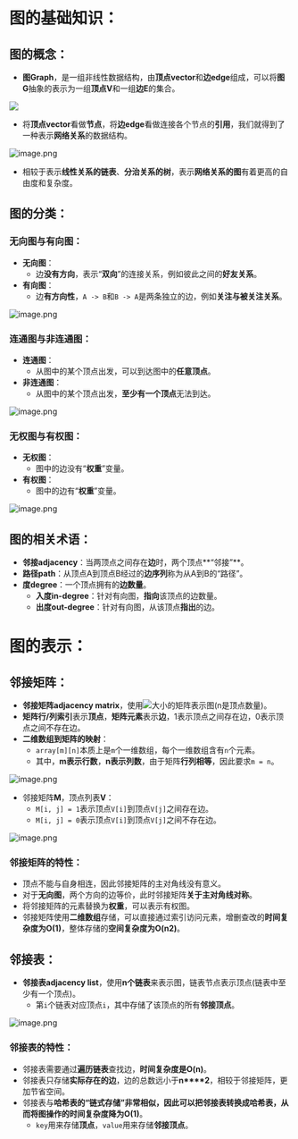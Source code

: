 # 图的基础知识：
## 图的概念：

- **图Graph**，是一组非线性数据结构，由**顶点vector**和**边edge**组成，可以将**图G**抽象的表示为一组**顶点V**和一组**边E**的集合。

![](https://cdn.nlark.com/yuque/__latex/9fcc12cb945ae50fb67967ba584a30ad.svg#card=math&code=%5Cbegin%7Balign%2A%7D%0A%26%20V%20%3D%20%5C%7B1%2C2%2C3%2C4%2C5%5C%7D%5C%5C%0A%26%20E%20%3D%20%5C%7B%281%2C%202%29%2C%20%281%2C%203%29%2C%20%281%2C%205%29%2C%20%282%2C%203%29%2C%20%282%2C%204%29%2C%20%282%2C%205%29%2C%20%284%2C%205%29%5C%7D%5C%5C%0A%26%20G%20%3D%20%5C%7BV%2C%20E%5C%7D%0A%5Cend%7Balign%2A%7D&id=zJUuj)

- 将**顶点vector**看做**节点**，将**边edge**看做连接各个节点的**引用**，我们就得到了一种表示**网络关系**的数据结构。

![image.png](https://cdn.nlark.com/yuque/0/2024/png/35940756/1722222748352-5285b2f4-9cc3-4311-8a7d-8df6bcf00bfb.png#averageHue=%23fdfdfd&clientId=u8b5168b7-68d8-4&from=paste&height=323&id=ufb90a154&originHeight=645&originWidth=1336&originalType=binary&ratio=2&rotation=0&showTitle=false&size=115714&status=done&style=none&taskId=u88b525bc-c9dc-4d7f-9c95-8937c5a7cf6&title=&width=668)

- 相较于表示**线性关系的链表**、**分治关系的树**，表示**网络关系的图**有着更高的自由度和复杂度。
## 图的分类：
### 无向图与有向图：

- **无向图**：
   - 边**没有方向**，表示“**双向**”的连接关系，例如彼此之间的**好友关系**。
- **有向图**：
   - 边**有方向性**，`A -> B`和`B -> A`是两条独立的边，例如**关注与被关注关系**。

![image.png](https://cdn.nlark.com/yuque/0/2024/png/35940756/1722223192937-d07196f8-7ef5-4827-b5d2-c8323456d477.png#averageHue=%23fdfdfd&clientId=u8b5168b7-68d8-4&from=paste&height=342&id=u6a681769&originHeight=683&originWidth=1331&originalType=binary&ratio=2&rotation=0&showTitle=false&size=86825&status=done&style=none&taskId=u003f4043-c13e-44ec-85a2-00893f95a6e&title=&width=665.5)
### 连通图与非连通图：

- **连通图**：
   - 从图中的某个顶点出发，可以到达图中的**任意顶点**。
- **非连通图**：
   - 从图中的某个顶点出发，**至少有一个顶点**无法到达。

![image.png](https://cdn.nlark.com/yuque/0/2024/png/35940756/1722224159452-78ceaa0b-1ec4-41aa-86a2-6ff63397ca02.png#averageHue=%23fdfdfd&clientId=u8b5168b7-68d8-4&from=paste&height=345&id=u4aca65d0&originHeight=689&originWidth=1349&originalType=binary&ratio=2&rotation=0&showTitle=false&size=84354&status=done&style=none&taskId=ub4f63cf2-f196-48da-a909-48196169877&title=&width=674.5)
### 无权图与有权图：

- **无权图**：
   - 图中的边没有“**权重**”变量。
- **有权图**：
   - 图中的边有“**权重**”变量。

![image.png](https://cdn.nlark.com/yuque/0/2024/png/35940756/1722228061800-f01c59f9-ca62-41a3-8662-d9cb307ec1ef.png#averageHue=%23fdfdfd&clientId=u90d97c06-5462-4&from=paste&height=344&id=ud5035f71&originHeight=687&originWidth=1335&originalType=binary&ratio=2&rotation=0&showTitle=false&size=97635&status=done&style=none&taskId=u5c1040b9-3ce3-4f90-a90a-0e766e8e356&title=&width=667.5)
## 图的相关术语：

- **邻接adjacency**：当两顶点之间存在**边**时，两个顶点**“邻接”**。
- **路径path**：从顶点A到顶点B经过的**边序列**称为从A到B的“路径”。
- **度degree**：一个顶点拥有的**边数量**。
   - **入度in-degree**：针对有向图，**指向**该顶点的边数量。
   - **出度out-degree**：针对有向图，从该顶点**指出**的边。
# 图的表示：
## 邻接矩阵：

- **邻接矩阵adjacency matrix**，使用![](https://cdn.nlark.com/yuque/__latex/668c76d3d2f2692ead9b41dc18d4220c.svg#card=math&code=n%20%2A%20n&id=wC8YJ)大小的矩阵表示图(n是顶点数量)。
- **矩阵行/列索引**表示**顶点**，**矩阵元素**表示**边**，1表示顶点之间存在边，0表示顶点之间不存在边。
- **二维数组到矩阵的映射**：
   - `array[m][n]`本质上是`m`个一维数组，每个一维数组含有`n`个元素。
   - 其中，**m表示行数**，**n表示列数**，由于矩阵**行列相等**，因此要求`m = n`。

![image.png](https://cdn.nlark.com/yuque/0/2024/png/35940756/1722235984749-8cc82fff-f671-4f29-9286-59c706b6d631.png#averageHue=%23fefefe&clientId=uaf6c3442-cb75-4&from=paste&height=361&id=uf81e71ba&originHeight=721&originWidth=843&originalType=binary&ratio=2&rotation=0&showTitle=false&size=8948&status=done&style=none&taskId=uab3e3476-24b7-4c62-8187-ec1b6ee055b&title=&width=421.5)

- 邻接矩阵**M**，顶点列表**V**：
   - `M[i, j] = 1`表示顶点`V[i]`到顶点`V[j]`之间存在边。
   - `M[i, j] = 0`表示顶点`V[i]`到顶点`V[j]`之间不存在边。

![image.png](https://cdn.nlark.com/yuque/0/2024/png/35940756/1722236159630-1960f21e-8533-43c7-97ce-27b8017d9871.png#averageHue=%23fcfcfc&clientId=uaf6c3442-cb75-4&from=paste&height=344&id=ue4eca477&originHeight=687&originWidth=1311&originalType=binary&ratio=2&rotation=0&showTitle=false&size=114714&status=done&style=none&taskId=ufd685037-69fe-4a95-ad43-334f362b892&title=&width=655.5)
### 邻接矩阵的特性：

- 顶点不能与自身相连，因此邻接矩阵的主对角线没有意义。
- 对于**无向图**，两个方向的边等价，此时邻接矩阵**关于主对角线对称**。
- 将邻接矩阵的元素替换为**权重**，可以表示有权图。
- 邻接矩阵使用**二维数组**存储，可以直接通过索引访问元素，增删查改的**时间复杂度为O(1)**，整体存储的**空间复杂度为O(n****2****)**。
## 邻接表：

- **邻接表adjacency list**，使用**n个链表**来表示图，链表节点表示顶点(链表中至少有一个顶点)。
   - 第`i`个链表对应顶点`i`，其中存储了该顶点的所有**邻接顶点**。

![image.png](https://cdn.nlark.com/yuque/0/2024/png/35940756/1722238252096-fd8fd413-81c7-4d79-995f-bec009a2fb41.png#averageHue=%23fdfdfd&clientId=ub9897056-ac29-4&from=paste&height=359&id=u8e754e82&originHeight=717&originWidth=1317&originalType=binary&ratio=2&rotation=0&showTitle=false&size=136252&status=done&style=none&taskId=u8406d812-1770-4778-9a0e-be9a196651f&title=&width=658.5)
### 邻接表的特性：

- 邻接表需要通过**遍历链表**查找边，**时间复杂度是O(n)**。
- 邻接表只存储**实际存在的边**，边的总数远小于**n****2**，相较于邻接矩阵，更加节省空间。
- 邻接表与**哈希表的“链式存储”**非常相似，因此可以把邻接表转换成哈希表，从而将图操作的**时间复杂度降为O(1)**。
   - `key`用来存储**顶点**，`value`用来存储**邻接顶点**。

